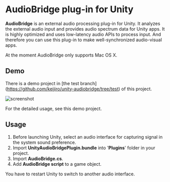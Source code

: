 AudioBridge plug-in for Unity
=============================

**AudioBridge** is an external audio processing plug-in for Unity.
It analyzes the external audio input and provides audio spectrum data for
Unity apps. It is highly optimized and uses low-latency audio APIs to process
input. And therefore you can use this plug-in to make well-synchronized
audio-visual apps.

At the moment AudioBridge only supports Mac OS X.

Demo
----

There is a demo project in [the test branch]
(https://github.com/keijiro/unity-audiobridge/tree/test) of this project.

![screenshot](http://keijiro.github.io/unity-audiobridge/screenshot.png)

For the detailed usage, see this demo project.

Usage
-----

1. Before launching Unity, select an audio interface for capturing signal
   in the system sound preference.
2. Import **UnityAudioBridgePlugin.bundle** into '**Plugins**' folder in
   your project.
3. Import **AudioBridge.cs**.
4. Add **AudioBridge script** to a game object.

You have to restart Unity to switch to another audio interface.
